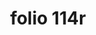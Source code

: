 ---
layout: edition
title: folio 114r
manuscript: Padua, Biblioteca del Seminario Vescovile, MS 32
sigla: P
iip: p114r.tif
milestone: 227
---
